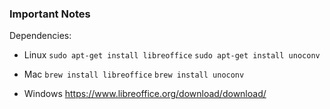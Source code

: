 
### Important Notes

Dependencies:

* Linux
  `sudo apt-get install libreoffice`
  `sudo apt-get install unoconv`

* Mac
  `brew install libreoffice`
  `brew install unoconv`

* Windows
  https://www.libreoffice.org/download/download/
